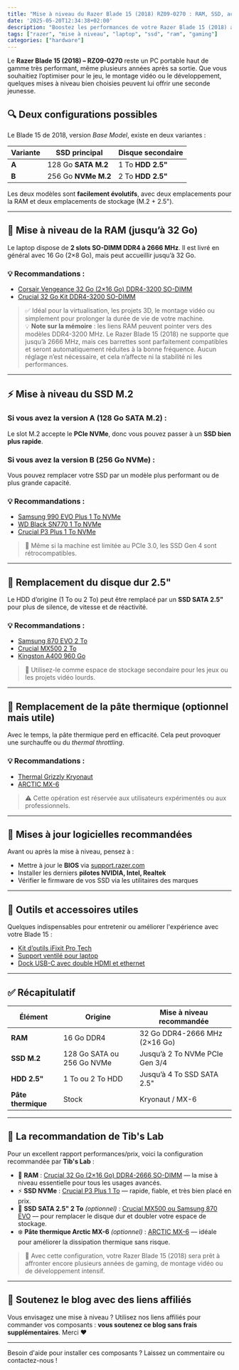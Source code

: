```yaml
---
title: "Mise à niveau du Razer Blade 15 (2018) RZ09-0270 : RAM, SSD, accessoires"
date: '2025-05-20T12:34:38+02:00'
description: "Boostez les performances de votre Razer Blade 15 (2018) avec ce guide complet de mise à niveau. RAM, SSD NVMe, SSD SATA, pâte thermique, accessoires — tout est couvert."
tags: ["razer", "mise à niveau", "laptop", "ssd", "ram", "gaming"]
categories: ["hardware"]
---
```


Le **Razer Blade 15 (2018) – RZ09-0270** reste un PC portable haut de gamme très performant, même plusieurs années après sa sortie. Que vous souhaitiez l’optimiser pour le jeu, le montage vidéo ou le développement, quelques mises à niveau bien choisies peuvent lui offrir une seconde jeunesse.

## 🔍 Deux configurations possibles

Le Blade 15 de 2018, version *Base Model*, existe en deux variantes :

| Variante | SSD principal       | Disque secondaire |
| -------- | ------------------- | ----------------- |
| **A**    | 128 Go **SATA M.2** | 1 To **HDD 2.5"** |
| **B**    | 256 Go **NVMe M.2** | 2 To **HDD 2.5"** |

Les deux modèles sont **facilement évolutifs**, avec deux emplacements pour la RAM et deux emplacements de stockage (M.2 + 2.5").

---

## 🧠 Mise à niveau de la RAM (jusqu’à 32 Go)

Le laptop dispose de **2 slots SO-DIMM DDR4 à 2666 MHz**. Il est livré en général avec 16 Go (2×8 Go), mais peut accueillir jusqu’à 32 Go.

### 💡 Recommandations :

- [Corsair Vengeance 32 Go (2×16 Go) DDR4-3200 SO-DIMM](https://amzn.to/4k45FC8)
- [Crucial 32 Go Kit DDR4-3200 SO-DIMM](https://amzn.to/3SHNGoP)

> ✅ Idéal pour la virtualisation, les projets 3D, le montage vidéo ou simplement pour prolonger la durée de vie de votre machine.  
> 💡 **Note sur la mémoire** : les liens RAM peuvent pointer vers des modèles DDR4-3200 MHz. Le Razer Blade 15 (2018) ne supporte que jusqu’à 2666 MHz, mais ces barrettes sont parfaitement compatibles et seront automatiquement réduites à la bonne fréquence. Aucun réglage n’est nécessaire, et cela n’affecte ni la stabilité ni les performances.


---

## ⚡ Mise à niveau du SSD M.2

### Si vous avez la version **A (128 Go SATA M.2)** :
Le slot M.2 accepte le **PCIe NVMe**, donc vous pouvez passer à un **SSD bien plus rapide**.

### Si vous avez la version **B (256 Go NVMe)** :
Vous pouvez remplacer votre SSD par un modèle plus performant ou de plus grande capacité.

### 💡 Recommandations :

- [Samsung 990 EVO Plus 1 To NVMe](https://amzn.to/3EZ4lkM)
- [WD Black SN770 1 To NVMe](https://amzn.to/3ScOHoU)
- [Crucial P3 Plus 1 To NVMe](https://amzn.to/3GWTLvd)

> 💬 Même si la machine est limitée au PCIe 3.0, les SSD Gen 4 sont rétrocompatibles.

---

## 💾 Remplacement du disque dur 2.5"

Le HDD d’origine (1 To ou 2 To) peut être remplacé par un **SSD SATA 2.5"** pour plus de silence, de vitesse et de réactivité.

### 💡 Recommandations :

- [Samsung 870 EVO 2 To](https://amzn.to/4k56ieE)
- [Crucial MX500 2 To](https://amzn.to/3Zg9vzN)
- [Kingston A400 960 Go](https://amzn.to/4kqFbdA)

> 💬 Utilisez-le comme espace de stockage secondaire pour les jeux ou les projets vidéo lourds.

---

## 🧊 Remplacement de la pâte thermique (optionnel mais utile)

Avec le temps, la pâte thermique perd en efficacité. Cela peut provoquer une surchauffe ou du *thermal throttling*.

### 💡 Recommandations :

- [Thermal Grizzly Kryonaut](https://amzn.to/43na7ol)
- [ARCTIC MX-6](https://amzn.to/3Zorq7a)

> ⚠️ Cette opération est réservée aux utilisateurs expérimentés ou aux professionnels.

---

## 🔧 Mises à jour logicielles recommandées

Avant ou après la mise à niveau, pensez à :

- Mettre à jour le **BIOS** via [support.razer.com](https://mysupport.razer.com/app/answers/detail/a_id/3640/~/razer-blade-15%E2%80%9D-base-%282018%29-%7C-rz09-02705-support-%26-faqs)
- Installer les derniers **pilotes NVIDIA, Intel, Realtek**
- Vérifier le firmware de vos SSD via les utilitaires des marques

---

## 🧰 Outils et accessoires utiles

Quelques indispensables pour entretenir ou améliorer l'expérience avec votre Blade 15 :

- [Kit d’outils iFixit Pro Tech](https://amzn.to/4kx7Bmt)
- [Support ventilé pour laptop](https://amzn.to/4moGrzH)
- [Dock USB-C avec double HDMI et ethernet](https://amzn.to/3YV4nAJ)

---

## ✅ Récapitulatif

| Élément            | Origine                    | Mise à niveau recommandée      |
| ------------------ | -------------------------- | ------------------------------ |
| **RAM**            | 16 Go DDR4                 | 32 Go DDR4-2666 MHz (2×16 Go)  |
| **SSD M.2**        | 128 Go SATA ou 256 Go NVMe | Jusqu’à 2 To NVMe PCIe Gen 3/4 |
| **HDD 2.5"**       | 1 To ou 2 To HDD           | Jusqu’à 4 To SSD SATA 2.5"     |
| **Pâte thermique** | Stock                      | Kryonaut / MX-6                |

---

## 🧪 La recommandation de Tib's Lab

Pour un excellent rapport performances/prix, voici la configuration recommandée par **Tib's Lab** :

- 🧠 **RAM** : [Crucial 32 Go (2×16 Go) DDR4-2666 SO-DIMM](https://amzn.to/3SHNGoP) — la mise à niveau essentielle pour tous les usages avancés.  
- ⚡ **SSD NVMe** : [Crucial P3 Plus 1 To](https://amzn.to/3GWTLvd) — rapide, fiable, et très bien placé en prix.  
- 💾 **SSD SATA 2.5" 2 To** *(optionnel)* : [Crucial MX500 ou Samsung 870 EVO](#) — pour remplacer le disque dur et doubler votre espace de stockage.  
- ❄️ **Pâte thermique Arctic MX-6** *(optionnel)* : [ARCTIC MX-6](#) — idéale pour améliorer la dissipation thermique sans risque.

> 🎯 Avec cette configuration, votre Razer Blade 15 (2018) sera prêt à affronter encore plusieurs années de gaming, de montage vidéo ou de développement intensif.


---

## 🛒 Soutenez le blog avec des liens affiliés

Vous envisagez une mise à niveau ? Utilisez nos liens affiliés pour commander vos composants : **vous soutenez ce blog sans frais supplémentaires**. Merci ❤️

---

Besoin d'aide pour installer ces composants ? Laissez un commentaire ou contactez-nous !
